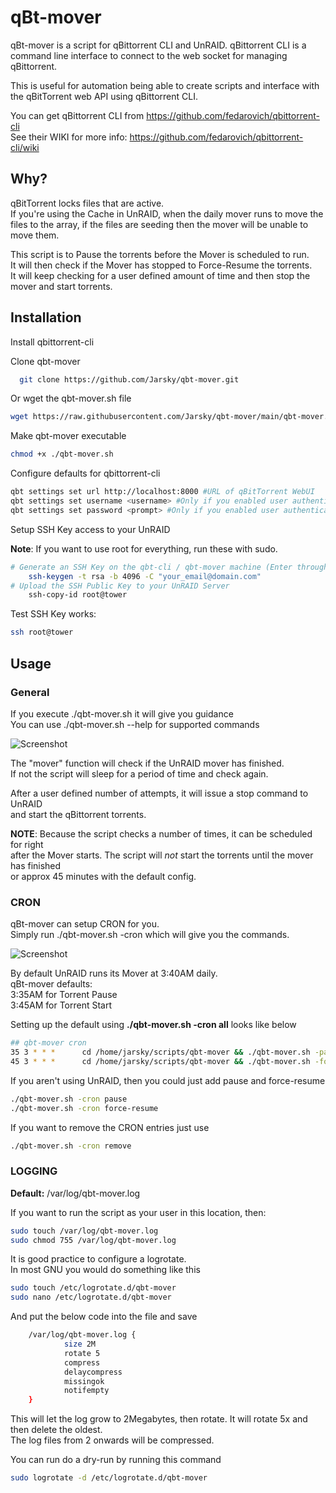 
# qBt-mover

qBt-mover  is a script for qBittorrent CLI and UnRAID.
qBittorrent CLI is a command line interface to connect to the web socket for managing qBittorrent.

This is useful for automation being able to create scripts and interface with the qBitTorrent web API using qBittorrent CLI.

You can get qBittorrent CLI from https://github.com/fedarovich/qbittorrent-cli  
See their WIKI for more info: https://github.com/fedarovich/qbittorrent-cli/wiki

## Why?

qBitTorrent locks files that are active.  
If you're using the Cache in UnRAID, when the daily mover runs to move the files to the array, 
if the files are seeding then the mover will be unable to move them.

This script is to Pause the torrents before the Mover is scheduled to run.  
It will then check if the Mover has stopped to Force-Resume the torrents.  
It will keep checking for a user defined amount of time and then stop the mover and start torrents.


## Installation

Install qbittorrent-cli  

Clone qbt-mover

```bash
  git clone https://github.com/Jarsky/qbt-mover.git
```

Or wget the qbt-mover.sh file

```bash
wget https://raw.githubusercontent.com/Jarsky/qbt-mover/main/qbt-mover.sh
```

Make qbt-mover executable

```bash
chmod +x ./qbt-mover.sh

```
Configure defaults for qbittorrent-cli

```bash
qbt settings set url http://localhost:8000 #URL of qBitTorrent WebUI
qbt settings set username <username> #Only if you enabled user authentication
qbt settings set password <prompt> #Only if you enabled user authentication
```

Setup SSH Key access to your UnRAID  

**Note**: If you want to use root for everything, run these with sudo.

```bash
# Generate an SSH Key on the qbt-cli / qbt-mover machine (Enter through)
    ssh-keygen -t rsa -b 4096 -C "your_email@domain.com"
# Upload the SSH Public Key to your UnRAID Server
    ssh-copy-id root@tower

```
Test SSH Key works:  
```bash
ssh root@tower
```


## Usage


### General

If you execute ./qbt-mover.sh it will give you guidance  
You can use ./qbt-mover.sh --help for supported commands  

![Screenshot](https://i.gyazo.com/0a811a25be40647dadbe9e193b011c14.png)
  
The "mover" function will check if the UnRAID mover has finished.  
If not the script will sleep for a period of time and check again.  

After a user defined number of attempts, it will issue a stop command to UnRAID  
and start the qBittorrent torrents.  
  
**NOTE**: Because the script checks a number of times, it can be scheduled for right  
after the Mover starts. The script will _not_ start the torrents until the mover has finished  
or approx 45 minutes with the default config. 

### CRON  
  
qBt-mover can setup CRON for you.  
Simply run ./qbt-mover.sh -cron which will give you the commands. 

![Screenshot](https://i.gyazo.com/422f8a87bb4b55aba954f263a3a3db7e.png)

By default UnRAID runs its Mover at 3:40AM daily.  
qBt-mover defaults:  
  3:35AM for Torrent Pause  
  3:45AM for Torrent Start  
  
Setting up the default using **./qbt-mover.sh -cron all** looks like below

```bash
## qbt-mover cron
35 3 * * *      cd /home/jarsky/scripts/qbt-mover && ./qbt-mover.sh -pause
45 3 * * *      cd /home/jarsky/scripts/qbt-mover && ./qbt-mover.sh -force-resume mover
```

If you aren't using UnRAID, then you could just add pause and force-resume 

```bash
./qbt-mover.sh -cron pause
./qbt-mover.sh -cron force-resume
```

If you want to remove the CRON entries just use

```bash
./qbt-mover.sh -cron remove
```

### LOGGING

**Default:** /var/log/qbt-mover.log

If you want to run the script as your user in this location, then:

```bash
sudo touch /var/log/qbt-mover.log
sudo chmod 755 /var/log/qbt-mover.log
```


It is good practice to configure a logrotate.  
In most GNU you would do something like this

```bash
sudo touch /etc/logrotate.d/qbt-mover
sudo nano /etc/logrotate.d/qbt-mover
```

And put the below code into the file and save

```bash
    /var/log/qbt-mover.log {
            size 2M
            rotate 5
            compress
            delaycompress
            missingok
            notifempty
    }
```

This will let the log grow to 2Megabytes, then rotate. It will rotate 5x and then delete the oldest.  
The log files from 2 onwards will be compressed.  

You can run do a dry-run by running this command

```bash
sudo logrotate -d /etc/logrotate.d/qbt-mover
```

